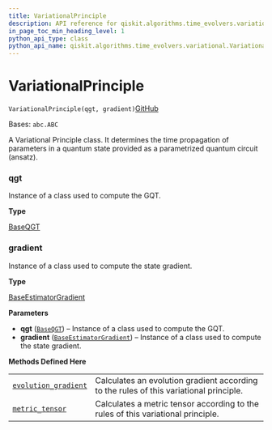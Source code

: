 ```yaml
---
title: VariationalPrinciple
description: API reference for qiskit.algorithms.time_evolvers.variational.VariationalPrinciple
in_page_toc_min_heading_level: 1
python_api_type: class
python_api_name: qiskit.algorithms.time_evolvers.variational.VariationalPrinciple
---
```


# VariationalPrinciple

<span id="qiskit.algorithms.time_evolvers.variational.VariationalPrinciple" />

`VariationalPrinciple(qgt, gradient)`[GitHub](https://github.com/qiskit/qiskit/tree/stable/0.23/qiskit/algorithms/time_evolvers/variational/variational_principles/variational_principle.py "view source code")

Bases: `abc.ABC`

A Variational Principle class. It determines the time propagation of parameters in a quantum state provided as a parametrized quantum circuit (ansatz).

<span id="qiskit.algorithms.time_evolvers.variational.VariationalPrinciple.qgt" />

### qgt

Instance of a class used to compute the GQT.

**Type**

[BaseQGT](qiskit.algorithms.gradients.BaseQGT "qiskit.algorithms.gradients.BaseQGT")

<span id="qiskit.algorithms.time_evolvers.variational.VariationalPrinciple.gradient" />

### gradient

Instance of a class used to compute the state gradient.

**Type**

[BaseEstimatorGradient](qiskit.algorithms.gradients.BaseEstimatorGradient "qiskit.algorithms.gradients.BaseEstimatorGradient")

**Parameters**

*   **qgt** ([`BaseQGT`](qiskit.algorithms.gradients.BaseQGT "qiskit.algorithms.gradients.base_qgt.BaseQGT")) – Instance of a class used to compute the GQT.
*   **gradient** ([`BaseEstimatorGradient`](qiskit.algorithms.gradients.BaseEstimatorGradient "qiskit.algorithms.gradients.base_estimator_gradient.BaseEstimatorGradient")) – Instance of a class used to compute the state gradient.

**Methods Defined Here**

|                                                                                                                                                                                                   |                                                                                        |
| ------------------------------------------------------------------------------------------------------------------------------------------------------------------------------------------------- | -------------------------------------------------------------------------------------- |
| [`evolution_gradient`](qiskit.algorithms.time_evolvers.variational.VariationalPrinciple#evolution_gradient "qiskit.algorithms.time_evolvers.variational.VariationalPrinciple.evolution_gradient") | Calculates an evolution gradient according to the rules of this variational principle. |
| [`metric_tensor`](qiskit.algorithms.time_evolvers.variational.VariationalPrinciple#metric_tensor "qiskit.algorithms.time_evolvers.variational.VariationalPrinciple.metric_tensor")                | Calculates a metric tensor according to the rules of this variational principle.       |

